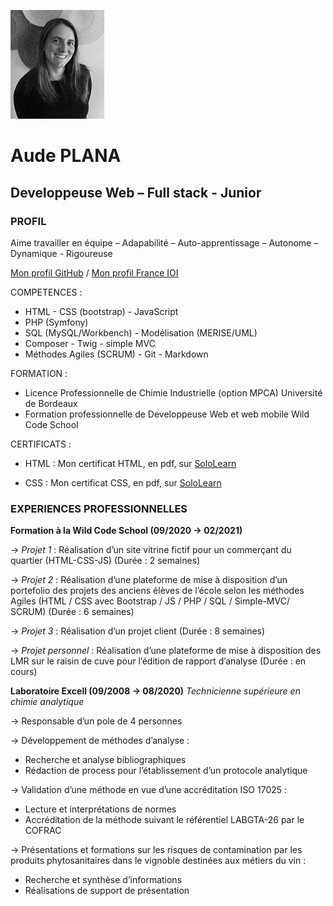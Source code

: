 ![Photo Aude Plana][Ma photo]
# Aude PLANA 
## Developpeuse Web – Full stack - Junior

### PROFIL
Aime travailler en équipe – Adapabilité – Auto-apprentissage – Autonome – Dynamique - Rigoureuse

[Mon profil GitHub](https://github.com/AudePl) / 
[Mon profil France IOI](http://www.france-ioi.org/user/perso.php?sLogin=audeplapla)


COMPETENCES :
* HTML - CSS (bootstrap) - JavaScript
* PHP (Symfony)
* SQL (MySQL/Workbench) - Modélisation (MERISE/UML)
* Composer - Twig - simple MVC
* Méthodes Agiles (SCRUM) - Git - Markdown

FORMATION :
* Licence Professionnelle de Chimie Industrielle (option MPCA)
Université de Bordeaux
* Formation professionnelle de Developpeuse Web et web mobile
Wild Code School

CERTIFICATS :
* HTML : Mon certificat HTML, en pdf, sur [SoloLearn](https://www.sololearn.com/Certificate/1014-18189840/pdf/)

* CSS : Mon certificat CSS, en pdf, sur [SoloLearn](https://www.sololearn.com/Certificate/1023-18189840/pdf/)

### EXPERIENCES PROFESSIONNELLES

**Formation à la Wild Code School (09/2020 → 02/2021)**

→ _Projet 1_ : Réalisation d’un site vitrine fictif pour un commerçant du quartier 
(HTML-CSS-JS) (Durée : 2 semaines)

→ _Projet 2_ : Réalisation d’une plateforme de mise à disposition d’un portefolio des projets des anciens élèves de l’école selon les méthodes Agiles
(HTML / CSS avec Bootstrap / JS / PHP / SQL / Simple-MVC/ SCRUM) (Durée : 6 semaines)

→ _Projet 3_ : Réalisation d’un projet client (Durée : 8 semaines)

→ _Projet personnel_ : Réalisation d’une plateforme de mise à disposition des LMR sur le raisin de cuve pour l’édition de rapport d’analyse (Durée : en cours)

**Laboratoire Excell (09/2008 → 08/2020)**
_Technicienne supérieure en chimie analytique_

→ Responsable d’un pole de 4 personnes

→ Développement de méthodes d’analyse :

* Recherche et analyse bibliographiques
* Rédaction de process pour l’établissement d’un protocole analytique

→ Validation d’une méthode en vue d’une accréditation ISO 17025 :

* Lecture et interprétations de normes
* Accréditation de la méthode suivant le référentiel LABGTA-26 par le COFRAC

→ Présentations et formations sur les risques de contamination par les produits phytosanitaires dans le vignoble destinées aux métiers du vin :

* Recherche et synthèse d’informations
* Réalisations de support de présentation

[Ma photo]: https://github.com/AudePl/MonProfil/blob/main/small_IMG_20200406_180937.jpg
